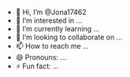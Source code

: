 - 👋 Hi, I’m @Jona17462
- 👀 I’m interested in ...
- 🌱 I’m currently learning ...
- 💞️ I’m looking to collaborate on ...
- 📫 How to reach me ...
- 😄 Pronouns: ...
- ⚡ Fun fact: ...

<!---
Jona17462/Jona17462 is a ✨ special ✨ repository because its `README.md` (this file) appears on your GitHub profile.
You can click the Preview link to take a look at your changes.
---gracias>
